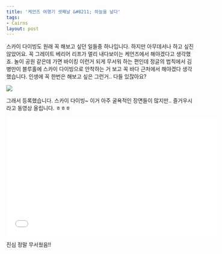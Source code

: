 ```yaml
---
title: '케언즈 여행기 셋째날 &#8211; 하늘을 날다'
tags:
- Cairns
layout: post
---
```

스카이 다이빙도 원래 꼭 해보고 싶던 일들중 하나입니다. 하지만 아무데서나 하고 싶진 않았어요. 꼭 그레이트 베리어 리프가 멀리 내다보이는 케언즈에서 해야겠다고 생각했죠. 놀이 공원 같은데 가면 바이킹 이런거 되게 무서워 하는 편인데 정글의 법칙에서 김병만이 블루홀에 스카이 다이빙으로 안착하는 거 보고 꼭 바다 근처에서 해야겠다 생각했습니다. 인생에 꼭 한번은 해보고 싶은 그런거.. 다들 있잖아요?

![](http://i.imgur.com/RdRkc2a.jpg)

그래서 등록했습니다. 스카이 다이빙~ 이거 아주 굴욕적인 장면들이 많지만.. 즐거우시라고 동영상 올립니다. ㅎㅎㅎ

<iframe src="//www.youtube.com/embed/qDwebWx1oWg" width="560px" height="315px" frameborder="0" scrolling="no" allowfullscreen=""></iframe>

진심 정말 무서웠음!!
